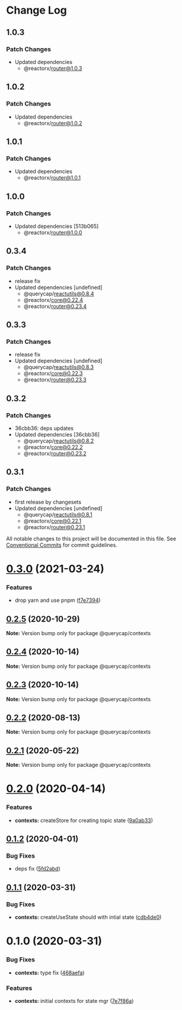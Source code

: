 # Change Log

## 1.0.3

### Patch Changes

- Updated dependencies
  - @reactorx/router@1.0.3

## 1.0.2

### Patch Changes

- Updated dependencies
  - @reactorx/router@1.0.2

## 1.0.1

### Patch Changes

- Updated dependencies
  - @reactorx/router@1.0.1

## 1.0.0

### Patch Changes

- Updated dependencies [513b065]
  - @reactorx/router@1.0.0

## 0.3.4

### Patch Changes

- release fix
- Updated dependencies [undefined]
  - @querycap/reactutils@0.8.4
  - @reactorx/core@0.22.4
  - @reactorx/router@0.23.4

## 0.3.3

### Patch Changes

- release fix
- Updated dependencies [undefined]
  - @querycap/reactutils@0.8.3
  - @reactorx/core@0.22.3
  - @reactorx/router@0.23.3

## 0.3.2

### Patch Changes

- 36cbb36: deps updates
- Updated dependencies [36cbb36]
  - @querycap/reactutils@0.8.2
  - @reactorx/core@0.22.2
  - @reactorx/router@0.23.2

## 0.3.1

### Patch Changes

- first release by changesets
- Updated dependencies [undefined]
  - @querycap/reactutils@0.8.1
  - @reactorx/core@0.22.1
  - @reactorx/router@0.23.1

All notable changes to this project will be documented in this file.
See [Conventional Commits](https://conventionalcommits.org) for commit guidelines.

# [0.3.0](https://github.com/querycap/webappkit/compare/@querycap/contexts@0.2.5...@querycap/contexts@0.3.0) (2021-03-24)

### Features

- drop yarn and use pnpm ([f7e7394](https://github.com/querycap/webappkit/commit/f7e7394e1531ffb96ecb3e393e8131451f3e1d9f))

## [0.2.5](https://github.com/querycap/webappkit/compare/@querycap/contexts@0.2.4...@querycap/contexts@0.2.5) (2020-10-29)

**Note:** Version bump only for package @querycap/contexts

## [0.2.4](https://github.com/querycap/webappkit/compare/@querycap/contexts@0.2.3...@querycap/contexts@0.2.4) (2020-10-14)

**Note:** Version bump only for package @querycap/contexts

## [0.2.3](https://github.com/querycap/webappkit/compare/@querycap/contexts@0.2.2...@querycap/contexts@0.2.3) (2020-10-14)

**Note:** Version bump only for package @querycap/contexts

## [0.2.2](https://github.com/querycap/webappkit/compare/@querycap/contexts@0.2.1...@querycap/contexts@0.2.2) (2020-08-13)

**Note:** Version bump only for package @querycap/contexts

## [0.2.1](https://github.com/querycap/webappkit/compare/@querycap/contexts@0.2.0...@querycap/contexts@0.2.1) (2020-05-22)

**Note:** Version bump only for package @querycap/contexts

# [0.2.0](https://github.com/querycap/webappkit/compare/@querycap/contexts@0.1.2...@querycap/contexts@0.2.0) (2020-04-14)

### Features

- **contexts:** createStore for creating topic state ([9a0ab33](https://github.com/querycap/webappkit/commit/9a0ab33376725c94b4a0b813f0ed44dfc3abd9bc))

## [0.1.2](https://github.com/querycap/webappkit/compare/@querycap/contexts@0.1.1...@querycap/contexts@0.1.2) (2020-04-01)

### Bug Fixes

- deps fix ([5fd2abd](https://github.com/querycap/webappkit/commit/5fd2abd84d2482c5c9aa356655fb85483690926f))

## [0.1.1](https://github.com/querycap/webappkit/compare/@querycap/contexts@0.1.0...@querycap/contexts@0.1.1) (2020-03-31)

### Bug Fixes

- **contexts:** createUseState should with intial state ([cdb4de0](https://github.com/querycap/webappkit/commit/cdb4de0ce1dfaa7ad9e3e5f3ecfc92a7385cb5d8))

# 0.1.0 (2020-03-31)

### Bug Fixes

- **contexts:** type fix ([468aefa](https://github.com/querycap/webappkit/commit/468aefaca1f3c1bf8e9714b3f41a493d94bfb181))

### Features

- **contexts:** initial contexts for state mgr ([7e7f86a](https://github.com/querycap/webappkit/commit/7e7f86a7ec61375cb8f3d618468d0772305c9a48))
